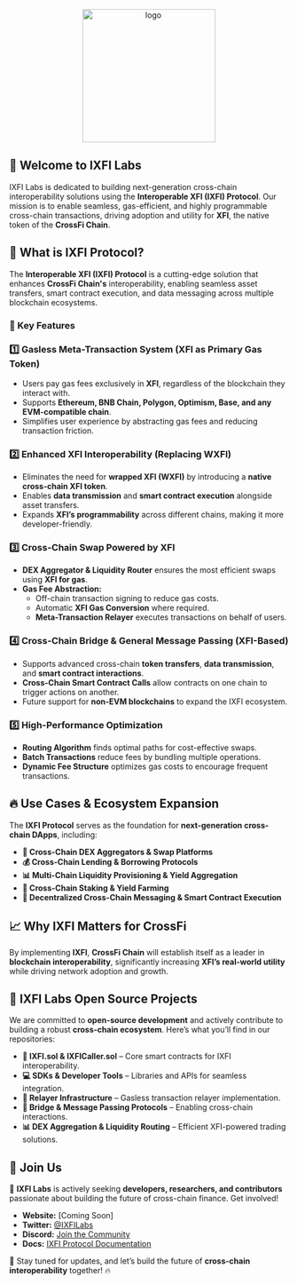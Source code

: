 <div align="center">
    <a href="https://ixfi.network.com">
        <img alt="logo" src="https://github.com/IXFILabs/IXFI-Frontend/blob/main/public/images/logo.png" style="width: 240px;">
    </a>
</div>

## 🚀 Welcome to IXFI Labs
IXFI Labs is dedicated to building next-generation cross-chain interoperability solutions using the **Interoperable XFI (IXFI) Protocol**. Our mission is to enable seamless, gas-efficient, and highly programmable cross-chain transactions, driving adoption and utility for **XFI**, the native token of the **CrossFi Chain**.

## 🌉 What is IXFI Protocol?
The **Interoperable XFI (IXFI) Protocol** is a cutting-edge solution that enhances **CrossFi Chain's** interoperability, enabling seamless asset transfers, smart contract execution, and data messaging across multiple blockchain ecosystems.

### 🌟 Key Features

### 1️⃣ **Gasless Meta-Transaction System (XFI as Primary Gas Token)**
- Users pay gas fees exclusively in **XFI**, regardless of the blockchain they interact with.
- Supports **Ethereum, BNB Chain, Polygon, Optimism, Base, and any EVM-compatible chain**.
- Simplifies user experience by abstracting gas fees and reducing transaction friction.

### 2️⃣ **Enhanced XFI Interoperability (Replacing WXFI)**
- Eliminates the need for **wrapped XFI (WXFI)** by introducing a **native cross-chain XFI token**.
- Enables **data transmission** and **smart contract execution** alongside asset transfers.
- Expands **XFI’s programmability** across different chains, making it more developer-friendly.

### 3️⃣ **Cross-Chain Swap Powered by XFI**
- **DEX Aggregator & Liquidity Router** ensures the most efficient swaps using **XFI for gas**.
- **Gas Fee Abstraction:**
  - Off-chain transaction signing to reduce gas costs.
  - Automatic **XFI Gas Conversion** where required.
  - **Meta-Transaction Relayer** executes transactions on behalf of users.

### 4️⃣ **Cross-Chain Bridge & General Message Passing (XFI-Based)**
- Supports advanced cross-chain **token transfers**, **data transmission**, and **smart contract interactions**.
- **Cross-Chain Smart Contract Calls** allow contracts on one chain to trigger actions on another.
- Future support for **non-EVM blockchains** to expand the IXFI ecosystem.

### 5️⃣ **High-Performance Optimization**
- **Routing Algorithm** finds optimal paths for cost-effective swaps.
- **Batch Transactions** reduce fees by bundling multiple operations.
- **Dynamic Fee Structure** optimizes gas costs to encourage frequent transactions.

## 🔥 Use Cases & Ecosystem Expansion
The **IXFI Protocol** serves as the foundation for **next-generation cross-chain DApps**, including:

- **🚀 Cross-Chain DEX Aggregators & Swap Platforms**
- **💰 Cross-Chain Lending & Borrowing Protocols**
- **📊 Multi-Chain Liquidity Provisioning & Yield Aggregation**
- **🔗 Cross-Chain Staking & Yield Farming**
- **📡 Decentralized Cross-Chain Messaging & Smart Contract Execution**

## 📈 Why IXFI Matters for CrossFi
By implementing **IXFI**, **CrossFi Chain** will establish itself as a leader in **blockchain interoperability**, significantly increasing **XFI’s real-world utility** while driving network adoption and growth.

## 📜 IXFI Labs Open Source Projects
We are committed to **open-source development** and actively contribute to building a robust **cross-chain ecosystem**. Here’s what you’ll find in our repositories:

- **🔗 IXFI.sol & IXFICaller.sol** – Core smart contracts for IXFI interoperability.
- **💻 SDKs & Developer Tools** – Libraries and APIs for seamless integration.
- **🚀 Relayer Infrastructure** – Gasless transaction relayer implementation.
- **📡 Bridge & Message Passing Protocols** – Enabling cross-chain interactions. 
- **📊 DEX Aggregation & Liquidity Routing** – Efficient XFI-powered trading solutions.

## 📌 Join Us
🚀 **IXFI Labs** is actively seeking **developers, researchers, and contributors** passionate about building the future of cross-chain finance. Get involved!

- **Website:** [Coming Soon]
- **Twitter:** [@IXFILabs](#)
- **Discord:** [Join the Community](#)
- **Docs:** [IXFI Protocol Documentation](#)

📢 Stay tuned for updates, and let’s build the future of **cross-chain interoperability** together! 🔥
